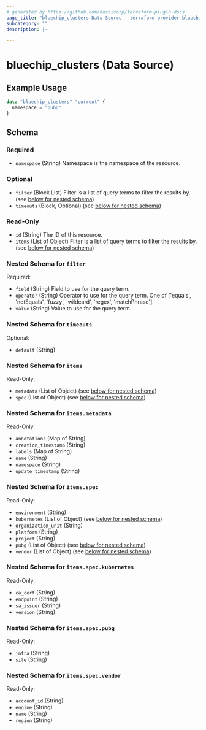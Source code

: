 ```yaml
---
# generated by https://github.com/hashicorp/terraform-plugin-docs
page_title: "bluechip_clusters Data Source - terraform-provider-bluechip"
subcategory: ""
description: |-
  
---
```


# bluechip_clusters (Data Source)



## Example Usage

```terraform
data "bluechip_clusters" "current" {
  namespace = "pubg"
}
```

<!-- schema generated by tfplugindocs -->
## Schema

### Required

- `namespace` (String) Namespace is the namespace of the resource.

### Optional

- `filter` (Block List) Filter is a list of query terms to filter the results by. (see [below for nested schema](#nestedblock--filter))
- `timeouts` (Block, Optional) (see [below for nested schema](#nestedblock--timeouts))

### Read-Only

- `id` (String) The ID of this resource.
- `items` (List of Object) Filter is a list of query terms to filter the results by. (see [below for nested schema](#nestedatt--items))

<a id="nestedblock--filter"></a>
### Nested Schema for `filter`

Required:

- `field` (String) Field to use for the query term.
- `operator` (String) Operator to use for the query term. One of ['equals', 'notEquals', 'fuzzy', 'wildcard', 'regex', 'matchPhrase'].
- `value` (String) Value to use for the query term.


<a id="nestedblock--timeouts"></a>
### Nested Schema for `timeouts`

Optional:

- `default` (String)


<a id="nestedatt--items"></a>
### Nested Schema for `items`

Read-Only:

- `metadata` (List of Object) (see [below for nested schema](#nestedobjatt--items--metadata))
- `spec` (List of Object) (see [below for nested schema](#nestedobjatt--items--spec))

<a id="nestedobjatt--items--metadata"></a>
### Nested Schema for `items.metadata`

Read-Only:

- `annotations` (Map of String)
- `creation_timestamp` (String)
- `labels` (Map of String)
- `name` (String)
- `namespace` (String)
- `update_timestamp` (String)


<a id="nestedobjatt--items--spec"></a>
### Nested Schema for `items.spec`

Read-Only:

- `environment` (String)
- `kubernetes` (List of Object) (see [below for nested schema](#nestedobjatt--items--spec--kubernetes))
- `organization_unit` (String)
- `platform` (String)
- `project` (String)
- `pubg` (List of Object) (see [below for nested schema](#nestedobjatt--items--spec--pubg))
- `vendor` (List of Object) (see [below for nested schema](#nestedobjatt--items--spec--vendor))

<a id="nestedobjatt--items--spec--kubernetes"></a>
### Nested Schema for `items.spec.kubernetes`

Read-Only:

- `ca_cert` (String)
- `endpoint` (String)
- `sa_issuer` (String)
- `version` (String)


<a id="nestedobjatt--items--spec--pubg"></a>
### Nested Schema for `items.spec.pubg`

Read-Only:

- `infra` (String)
- `site` (String)


<a id="nestedobjatt--items--spec--vendor"></a>
### Nested Schema for `items.spec.vendor`

Read-Only:

- `account_id` (String)
- `engine` (String)
- `name` (String)
- `region` (String)
